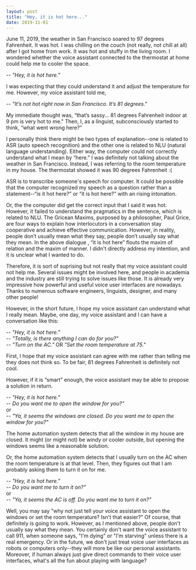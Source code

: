 ```yaml
---
layout: post
title: "Hey, it is hot here..."
date: 2019-11-01
---
```


June 11, 2019, the weather in San Francisco soared to 97 degrees Fahrenheit. It was hot. I was chilling on the couch
(not really, not chill at all) after I got home from work. It was hot and stuffy in the living room. I wondered whether
the voice assistant connected to the thermostat at home could help me to cooler the space.

-- <i>"Hey, it is hot here."</i>

I was expecting that they could understand it and adjust the temperature for me. However, my voice assistant told me,

-- <i>"It’s not hot right now in San Francisco. It’s 81 degrees."</i>

My immediate thought was, “that’s sassy... 81 degrees Fahrenheit indoor at 9 pm is very hot to me." Then, I, as a linguist,
subconsciously started to think, “what went wrong here?”

I personally think there might be two types of explanation--one is related to ASR (auto speech recognition) and the other
one is related to NLU (natural language understanding). Either way, the computer could not correctly understand what I mean
by “here.” I was definitely not talking about the weather in San Francisco. Instead, I was referring to the room temperature
in my house. The thermostat showed it was 90 degrees Fahrenheit :(

ASR is to transcribe someone's speech for computer. It could be possible that the computer recognized my speech as a question
rather than a statement--“is it hot here?” or “it is hot here?” with an rising intonation.

Or, the the computer did get the correct input that I said it was hot. However, it failed to understand the pragmatics in the
sentence, which is related to NLU. The Gricean Maxims, purposed by a philosopher, Paul Grice, are four ways to explain how
interlocutors in a conversation stay cooperative and achieve effective communication. However, in reality, people don’t
usually mean what they say, people don’t usually say what they mean. In the above dialogue , “it is
hot here” flouts the maxim of relation and the maxim of manner. I didn't directly address my intention, and it is unclear
what I wanted to do.

Therefore, it is sort of suprising but not really that my voice assistant could not help me. Several issues might be involved
here, and people in academia and the industry are still trying to solve issues like those. It is already very impressive
how powerful and useful voice user interfaces are nowadays. Thanks to numerous software engineers, linguists, designer, and
many other people!

However, in the short future, I hope my voice assistant can understand what I really mean. Maybe, one day, my voice assistant
and I can have a conversation like this:

-- <i>"Hey, it is hot here."</i><br>
-- <i>"Totally, is there anything I can do for you?"</i><br>
-- <i>"Turn on the AC."</i> OR <i>"Set the room temperature at 75."</i>

First, I hope that my voice assistant can agree with me rather than telling me they does not think so. To be fair,
81 degrees Fahrenheit is definitely not cool.

However, if it is “smart” enough, the voice assistant may be able to propose a solution in return.

-- <i>"Hey, it is hot here."</i><br>
-- <i>Do you want me to open the window for you?"</i><br>
or<br>
-- <i>"Ya, it seems the windows are closed. Do you want me to open the window for you?"</i>

The home automation system detects that all the window in my house are closed. It might (or might not) be windy or cooler
outside, but opening the windows seems like a reasonable solution.

Or, the home automation system detects that I usually turn on the AC when the room temperature is at that level. Then,
they figures out that I am probably asking them to turn it on for me.

-- <i>"Hey, it is hot here."</i><br>
-- <i>Do you want me to turn it on?"</i><br>
or<br>
-- <i>"Ya, it seems the AC is off. Do you want me to turn it on?"</i>

Well, you may say "why not just tell your voice assistant to open the windows or set the room temperature? Isn't that
easier?" Of course, that definitely is going to work. However, as I mentioned above, people don't usually say what they
mean. You certainly don't want the voice assistant to call 911, when someone says, "I'm dying" or "I'm starving" unless there is a real emergency. Or in the future, we don't just treat voice user interfaces as robots or computers only--they will more be like our personal assistants. Moreover, if human always just give direct commands to their voice user interfaces, what's all the fun about playing with language?
